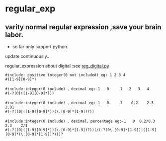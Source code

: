# regular_exp
## varity normal regular expression ,save your  brain labor.

* so far only support python.

update continuously...

regular_expression about digital :see [reg_digital.py](https://github.com/fogCrow/regular_exp/blob/master/reg_digital.py)

```
#include: positive integer(0 not included) eg: 1 2 3 4
#([1-9][0-9]*)

#include:integer(0 include) 、decimal eg:-1   0     1   2   3   4
#(-?(0|([1-9][0-9]*)))

#include:integer(0 include) 、decimal eg:-1   0     1    0.2    2.3    2.01
#(-?((0|([1-9][0-9]*))(\.[0-9]*[1-9])?))  

#include:integer(0 include) 、decimal、percentage eg:-1   0  0.2/0.3    2.3    2/1  
#(-?((0|([1-9][0-9]*))(\.[0-9]*[1-9])?))(/(-?(0\.[0-9]*[1-9])|([1-9][0-9]*(\.[0-9]*[1-9])?)))?
```
